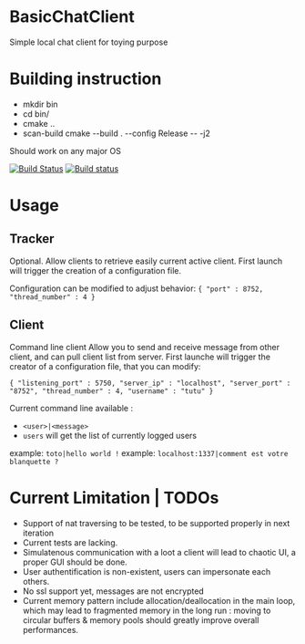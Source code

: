 # BasicChatClient
Simple local chat client for toying purpose

# Building instruction
  - mkdir bin
  - cd bin/
  - cmake ..
  - scan-build cmake --build . --config Release -- -j2

Should work on any major OS

[![Build Status](https://travis-ci.org/Surrog/BasicChatClient.svg?branch=master)](https://travis-ci.org/Surrog/BasicChatClient)
[![Build status](https://ci.appveyor.com/api/projects/status/1bn0uwo55pwcwiqw?svg=true)](https://ci.appveyor.com/project/Surrog/basicchatclient)

# Usage

## Tracker
Optional.
Allow clients to retrieve easily current active client.
First launch will trigger the creation of a configuration file.

Configuration can be modified to adjust behavior:
`
{
	"port" : 8752,
	"thread_number" : 4
}
`

## Client
Command line client
Allow you to send and receive message from other client, and can pull client list from server.
First launche will trigger the creator of a configuration file, that you can modify:

`
{
	"listening_port" : 5750,
	"server_ip" : "localhost",
	"server_port" : "8752",
	"thread_number" : 4,
	"username" : "tutu"
}
`

Current command line available :
-	`<user>|<message>`
-	`users` will get the list of currently logged users

example: `toto|hello world !`
example: `localhost:1337|comment est votre blanquette ?`

# Current Limitation | TODOs
-	Support of nat traversing to be tested, to be supported properly in next iteration
-	Current tests are lacking.
-	Simulatenous communication with a loot a client will lead to chaotic UI, a proper GUI should be done.
-	User authentification is non-existent, users can impersonate each others.
-	No ssl support yet, messages are not encrypted
-	Current memory pattern include allocation/deallocation in the main loop, which may lead to fragmented memory in the long run : moving to circular buffers & memory pools should greatly improve overall performances.

